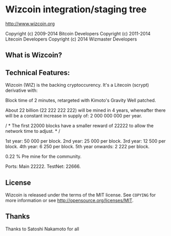 Wizcoin integration/staging tree
================================

http://www.wizcoin.org

Copyright (c) 2009-2014 Bitcoin Developers
Copyright (c) 2011-2014 Litecoin Developers
Copyright (c) 2014 Wizmaster Developers

What is Wizcoin?
----------------

Technical Features:
------------------

Wizcoin (WIZ) is the backing cryptoccurency. It's a Litecoin (scrypt) derivative with:

Block time of 2 minutes, retargeted with Kimoto's Gravity Well patched.

About 22 billion (22 222 222 222) will be mined in 4 years, 
whereafter there will be a constant increase in supply of: 2 000 000 000 per year. 

/ * The first 22000 blocks have a smaller reward of 22222 to allow the network time to adjust. * /

1st year: 50 000 per block.
2nd year: 25 000 per block.
3rd year: 12 500 per block.
4th year: 6 250 per block.
5th year onwards: 2 222 per block.

0.22 % Pre mine for the community.

Ports: Main 22222. TestNet: 22666.

License
-------

Wizcoin is released under the terms of the MIT license. See `COPYING` for more
information or see http://opensource.org/licenses/MIT.

Thanks
------

Thanks to Satoshi Nakamoto for all 
